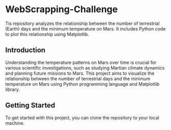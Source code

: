 # WebScrapping-Challenge

Tis repository analyzes the relationship between the number of terrestrial (Earth) days and the minimum temperature on Mars. It includes Python code to plot this relationship using Matplotlib.

## Introduction
Understanding the temperature patterns on Mars over time is crucial for various scientific investigations, such as studying Martian climate dynamics and planning future missions to Mars. This project aims to visualize the relationship between the number of terrestrial days and the minimum temperature on Mars using Python programming language and Matplotlib library.

## Getting Started
To get started with this project, you can clone the repository to your local machine.
